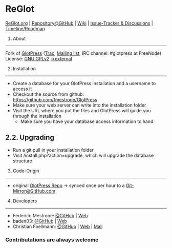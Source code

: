 # ReGlot

[ReGlot.org](http://www.reglot.org) | 
[Repository@GitHub](https://github.com/fmestrone/ReGlot) | 
[Wiki](https://github.com/fmestrone/ReGlot/wiki) | 
[Issue-Tracker & Discussions](https://github.com/fmestrone/ReGlot/issues) | 
[Timeline/Roadmap](https://github.com/fmestrone/ReGlot/issues/milestones)

1. About
--------
Fork of [GlotPress](http://www.glotpress.org/) ([Trac](https://glotpress.trac.wordpress.org/); [Mailing list](http://lists.automattic.com/mailman/listinfo/glotpress); IRC channel: #glotpress at FreeNode)
License: [GNU GPLv2](https://github.com/fmestrone/ReGlot/blob/master/license.txt) [->external](https://www.gnu.org/licenses/old-licenses/gpl-2.0.en.html)

2. Installation
------------------
* Create a database for your GlotPress installation and a username to access it
* Checkout the source from github: https://github.com/fmestrone/GlotPress
* Make sure your web server can write into the installation folder
* Visit the URL where you put the files and GlotPress will guide you through the installation
    - Make sure you have your database access information to hand

2.2. Upgrading
-----------------------
* Run a git pull in your installation folder
* Visit <glotpress-root>/install.php?action=upgrade, which will upgrade the database structure
 
3. Code-Origin
--------------
-   original [GlotPress Repo](https://svn.glotpress.org/trunk/) -> synced once per hour to a [Git-Mirror@GitHub.com](https://github.com/foe-services-mirrors/GlotPress-mirror)

4. Developers
-------------
-   Federico Mestrone: [@GitHub](https://github.com/fmestrone) | [Web](http://www.federicomestrone.com/)
-   baden03: [@GitHub](https://github.com/baden03) | [Web](http://twinpictures.de/)
-   Christian Foellmann: [@GitHub](https://github.com/cfoellmann) | [Web](http://www.foe-services.de) | [Mail](mailto:foellmann@foe-services.de)

### Contributations are always welcome